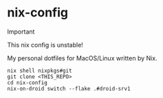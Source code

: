 # nix-config

> [!IMPORTANT]
> This nix config is unstable!

My personal dotfiles for MacOS/Linux written by Nix.

```
nix shell nixpkgs#git
git clone <THIS_REPO>
cd nix-config
nix-on-droid switch --flake .#droid-srv1
```

